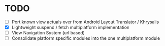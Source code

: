 # TODO

- [ ] Port known view actuals over from Android Layout Translator / Khrysalis
- [X] Lightweight suspend / fetch multiplatform implementation
- [ ] View Navigation System (url based)
- [ ] Consolidate platform specific modules into the one multiplatform module
